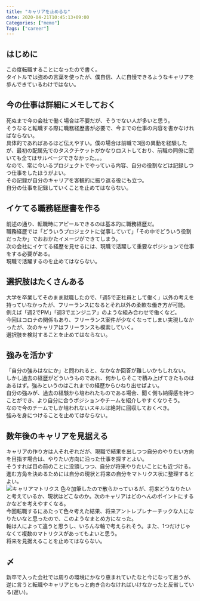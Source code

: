 ```yaml
---
title: "キャリアを止めるな"
date: 2020-04-21T10:45:13+09:00
Categories: ["memo"]
Tags: ["career"]
---
```


## はじめに
この度転職することになったので書く。  
タイトルでは強めの言葉を使ったが、僕自信、人に自慢できるようなキャリアを歩んできているわけではない。  

## 今の仕事は詳細にメモしておく
死ぬまで今の会社で働く場合は不要だが、そうでない人が多いと思う。  
そうなると転職する際に職務経歴書が必要で、今までの仕事の内容を書かなければならない。  
具体的であればあるほど伝えやすい。僕の場合は前職で3回の異動を経験したが、最初の配属先でのタスクチケットがかなりロストしており、前職の同僚に聞いても全てはサルベージできなかった。。。  
なので、常に今いるプロジェクトでやっている内容、自分の役割などは記録しつつ仕事をしたほうがよい。  
その記録が自分のキャリアを客観的に振り返る役にも立つ。  
自分の仕事を記録していくことを止めてはならない。

## イケてる職務経歴書を作る
前述の通り、転職時にアピールできるのは基本的に職務経歴だ。  
職務経歴では「どういうプロジェクトに従事していて」「その中でどういう役割だったか」でおおかたイメージができてしまう。  
次の会社にイケてる経歴を見せるには、現職で活躍して重要なポジションで仕事をする必要がある。  
現職で活躍するのを止めてはならない。

## 選択肢はたくさんある
大学を卒業してそのまま就職したので、「週5で正社員として働く」以外の考えを持っていなかったが、フリーランスになるとそれ以外の柔軟な働き方が可能。  
例えば「週2でPM」「週3でエンジニア」のような組み合わせで働くなど。  
今回はコロナの関係もあり、フリーランス案件が少なくなってしまい実現しなかったが、次のキャリアはフリーランスも模索していく。  
選択肢を検討することを止めてはならない。

## 強みを活かす
「自分の強みはなにか」と問われると、なかなか回答が難しいかもしれない。
しかし過去の経歴がどういうものであれ、何かしらそこで積み上げてきたものはあるはず。強みというのはこれまでの経歴からひねり出せばよい。  
自分の強みが、過去の経験から培われたものである場合、聞く側も納得感を持つことができ、より自分に合うポジションやチームを紹介しやすくなりそう。  
なので今のチームでしか培われないスキルは絶対に回収しておくべき。  
強みを身につけることを止めてはならない。

## 数年後のキャリアを見据える
キャリアの作り方は人それぞれだが、現職で結果を出しつつ自分のやりたい方向を目指す場合は、やりたい方向に沿った仕事を探すとよい。  
そうすれば目の前のことに没頭しつつ、自分が将来やりたいことにも近づける。  
進む方角を決めるためには自分の現状と将来の自分をマトリクス状に整理するとよい。  
![キャリアマトリクス](/do_not_stop_your_career/matrix.png)
色々加筆したので散らかっているが、将来どうなりたいと考えているか、現状はどこなのか。次のキャリアはどのへんのポイントにするかなどを考えやすくなる。  
今回転職するにあたって色々考えた結果、将来アントレプレナーチックな人になりたいなと思ったので、このようなまとめ方になった。  
軸は人によって違うと思うし、いろんな軸で考えられそう。また、1つだけじゃなくて複数のマトリクスがあってもよいと思う。  
将来を見据えることを止めてはならない。

## 〆
新卒で入った会社では周りの環境にかなり恵まれていたなと今になって思うが、逆に言うと転職やキャリアともっと向き合わなければいけなかったと反省している(遅い)。  
